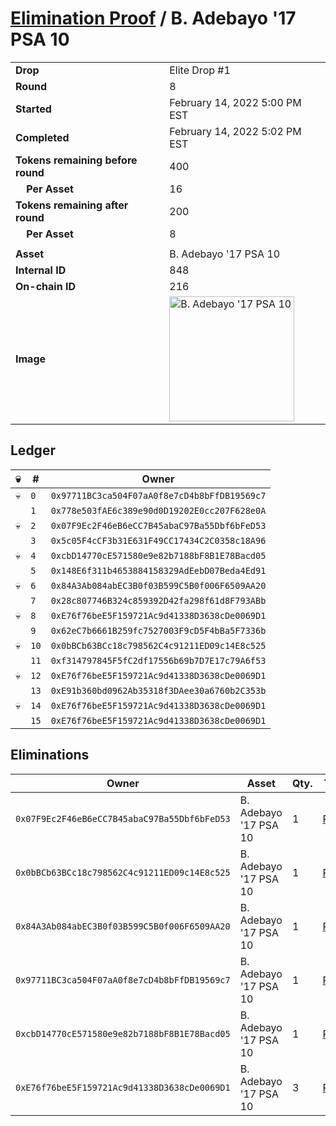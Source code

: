 # [Elimination Proof](./readme.md) / B. Adebayo &#039;17 PSA 10

|||
|---|---|
| **Drop** | Elite Drop #1 |
| **Round** | 8 |
| **Started** | February 14, 2022 5:00 PM EST |
| **Completed** | February 14, 2022 5:02 PM EST |
| **Tokens remaining before round** | 400 |
| **&nbsp;&nbsp;&nbsp;&nbsp;Per Asset** | 16 |
| **Tokens remaining after round** | 200 |
| **&nbsp;&nbsp;&nbsp;&nbsp;Per Asset** | 8 |
| | |
| **Asset** | B. Adebayo &#039;17 PSA 10 |
| **Internal ID** | 848 |
| **On-chain ID** | 216 |
| **Image** | <img src="https://tcdn.blokpax.com/95836cf2-27b6-41dd-bc51-87b9352dbc93/688d1c749b0a71dc45d5536097aba7cc5bd43ead31938732d0adb91cb85a811d.png" height="200" alt="B. Adebayo &#039;17 PSA 10" /> |

## Ledger

| 💀 | # | Owner |
| --- | --- | --- |
| 💀 | `0` | `0x97711BC3ca504F07aA0f8e7cD4b8bFfDB19569c7` |
|  | `1` | `0x778e503fAE6c389e90d0D19202E0cc207F628e0A` |
| 💀 | `2` | `0x07F9Ec2F46eB6eCC7B45abaC97Ba55Dbf6bFeD53` |
|  | `3` | `0x5c05F4cCF3b31E631F49CC17434C2C0358c18A96` |
| 💀 | `4` | `0xcbD14770cE571580e9e82b7188bF8B1E78Bacd05` |
|  | `5` | `0x148E6f311b4653884158329AdEebD07Beda4Ed91` |
| 💀 | `6` | `0x84A3Ab084abEC3B0f03B599C5B0f006F6509AA20` |
|  | `7` | `0x28c807746B324c859392D42fa298f61d8F793ABb` |
| 💀 | `8` | `0xE76f76beE5F159721Ac9d41338D3638cDe0069D1` |
|  | `9` | `0x62eC7b6661B259fc7527003F9cD5F4bBa5F7336b` |
| 💀 | `10` | `0x0bBCb63BCc18c798562C4c91211ED09c14E8c525` |
|  | `11` | `0xf314797845F5fC2df17556b69b7D7E17c79A6f53` |
| 💀 | `12` | `0xE76f76beE5F159721Ac9d41338D3638cDe0069D1` |
|  | `13` | `0xE91b360bd0962Ab35318f3DAee30a6760b2C353b` |
| 💀 | `14` | `0xE76f76beE5F159721Ac9d41338D3638cDe0069D1` |
|  | `15` | `0xE76f76beE5F159721Ac9d41338D3638cDe0069D1` |


## Eliminations

| Owner | Asset | Qty. | Transaction |
| --- | --- | --- | --- |
| `0x07F9Ec2F46eB6eCC7B45abaC97Ba55Dbf6bFeD53` | B. Adebayo '17 PSA 10 | 1 | [Polygonscan](https://polygonscan.com/tx/0x83d85a25a210110f1645bdd7472c2e3d6c2b3c4a8279844100e08733984cf8dd) |
| `0x0bBCb63BCc18c798562C4c91211ED09c14E8c525` | B. Adebayo '17 PSA 10 | 1 | [Polygonscan](https://polygonscan.com/tx/0xc0ee0df62c30940b3eff65ec79c922129a202f8e6f6b4aa686f504e76520cbf2) |
| `0x84A3Ab084abEC3B0f03B599C5B0f006F6509AA20` | B. Adebayo '17 PSA 10 | 1 | [Polygonscan](https://polygonscan.com/tx/0xf672d2e648255b944322dd621a76e55b4e9d6d293763d27981c3058cdf5bf1e5) |
| `0x97711BC3ca504F07aA0f8e7cD4b8bFfDB19569c7` | B. Adebayo '17 PSA 10 | 1 | [Polygonscan](https://polygonscan.com/tx/0x7934dadbea0e28332c0f490985e87b3e2e030dbbbfd0433a342e09adc1959105) |
| `0xcbD14770cE571580e9e82b7188bF8B1E78Bacd05` | B. Adebayo '17 PSA 10 | 1 | [Polygonscan](https://polygonscan.com/tx/0x4d76007eeec0ea066c063b4c008d469f08dc0882599ffb8dbddcbecdf5bbf443) |
| `0xE76f76beE5F159721Ac9d41338D3638cDe0069D1` | B. Adebayo '17 PSA 10 | 3 | [Polygonscan](https://polygonscan.com/tx/0x04989d26d82d91ebd6710d1c6becd808a0faae13208cc8ac6bff82b023e47e57) |
